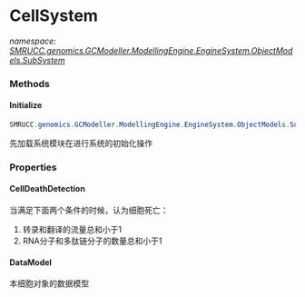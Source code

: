 ﻿# CellSystem
_namespace: [SMRUCC.genomics.GCModeller.ModellingEngine.EngineSystem.ObjectModels.SubSystem](./index.md)_





### Methods

#### Initialize
```csharp
SMRUCC.genomics.GCModeller.ModellingEngine.EngineSystem.ObjectModels.SubSystem.CellSystem.Initialize
```
先加载系统模块在进行系统的初始化操作


### Properties

#### CellDeathDetection
当满足下面两个条件的时候，认为细胞死亡：
 1. 转录和翻译的流量总和小于1
 2. RNA分子和多肽链分子的数量总和小于1
#### DataModel
本细胞对象的数据模型
